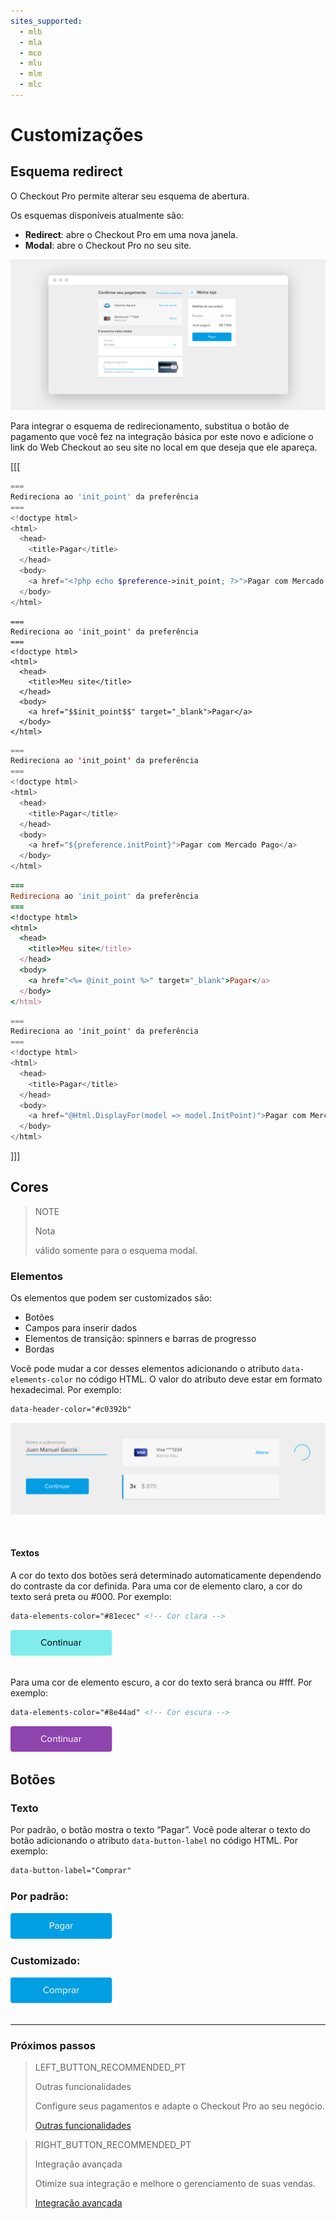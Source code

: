 ```yaml
---
sites_supported:
  - mlb
  - mla
  - mco
  - mlu
  - mlm
  - mlc
---
```


# Customizações


## Esquema redirect

O Checkout Pro permite alterar seu esquema de abertura.

Os esquemas disponíveis atualmente são:

* **Redirect**: abre o Checkout Pro em uma nova janela.
* **Modal**: abre o Checkout Pro no seu site.

![Checkout-redirect](/images/web-payment-checkout/checkout-redirect-pt.png)

Para integrar o esquema de redirecionamento, substitua o botão de pagamento que você fez na integração básica por este novo e adicione o link do Web Checkout ao seu site no local em que deseja que ele apareça.

[[[
```php
===
Redireciona ao 'init_point' da preferência
===
<!doctype html>
<html>
  <head>
    <title>Pagar</title>
  </head>
  <body>
    <a href="<?php echo $preference->init_point; ?>">Pagar com Mercado Pago</a>
  </body>
</html>
```
```node
===
Redireciona ao 'init_point' da preferência
===
<!doctype html>
<html>
  <head>
    <title>Meu site</title>
  </head>
  <body>
    <a href="$$init_point$$" target="_blank">Pagar</a>
  </body>
</html>
```
```java
===
Redireciona ao 'init_point' da preferência
===
<!doctype html>
<html>
  <head>
    <title>Pagar</title>
  </head>
  <body>
    <a href="${preference.initPoint}">Pagar com Mercado Pago</a>
  </body>
</html>
```
```ruby
===
Redireciona ao 'init_point' da preferência
===
<!doctype html>
<html>
  <head>
    <title>Meu site</title>
  </head>
  <body>
    <a href="<%= @init_point %>" target="_blank">Pagar</a>
  </body>
</html>
```
```csharp
===
Redireciona ao 'init_point' da preferência
===
<!doctype html>
<html>
  <head>
    <title>Pagar</title>
  </head>
  <body>
    <a href="@Html.DisplayFor(model => model.InitPoint)">Pagar com Mercado Pago</a>
  </body>
</html>
```
]]]


## Cores

> NOTE
>
> Nota
>
> válido somente para o esquema modal.

### Elementos

Os elementos que podem ser customizados são:

* Botões
* Campos para inserir dados
* Elementos de transição: spinners e barras de progresso
* Bordas

Você pode mudar a cor desses elementos adicionando o atributo `data-elements-color` no código HTML.
O valor do atributo deve estar em formato hexadecimal. Por exemplo:


```html
data-header-color="#c0392b"
```
![Custom-Component](/images/web-payment-checkout/custom_components-br.gif)
</p><br/>

#### Textos

A cor do texto dos botões será determinado automaticamente dependendo do contraste da cor definida.
Para uma cor de elemento claro, a cor do texto será preta ou #000. Por exemplo:


```html
data-elements-color="#81ecec" <!-- Cor clara -->
```

![Light Color Button](/images/web-payment-checkout/light_color_button.png)

<br/>Para uma cor de elemento escuro, a cor do texto será branca ou #fff. Por exemplo:

```html
data-elements-color="#8e44ad" <!-- Cor escura -->
```

![Dark Color Button](/images/web-payment-checkout/dark_color_button.png)

## Botões

### Texto

Por padrão, o botão mostra o texto “Pagar”. Você pode alterar o texto do botão adicionando o atributo `data-button-label` no código HTML. Por exemplo:

```html
data-button-label="Comprar"
```

### Por padrão:

![Default Label Button](/images/web-payment-checkout/default_label_button.png)<br/>

### Customizado:

![Custom Label Button](/images/web-payment-checkout/custom_label_button.png)<br/><br/>

---

### Próximos passos


> LEFT_BUTTON_RECOMMENDED_PT
>
> Outras funcionalidades
>
> Configure seus pagamentos e adapte o Checkout Pro ao seu negócio.
>
> [Outras funcionalidades](http://www.mercadopago.com.br/developers/pt/guides/payments/web-payment-checkout/configurations/)

> RIGHT_BUTTON_RECOMMENDED_PT
>
> Integração avançada
>
> Otimize sua integração e melhore o gerenciamento de suas vendas.
>
> [Integração avançada](http://www.mercadopago.com.br/developers/pt/guides/payments/web-payment-checkout/advanced-integration/)
